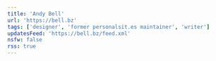 ```yaml
---
title: 'Andy Bell'
url: 'https://bell.bz'
tags: ['designer', 'former personalsit.es maintainer', 'writer']
updatesFeed: 'https://bell.bz/feed.xml'
nsfw: false
rss: true
---
```

